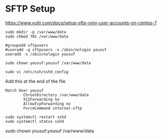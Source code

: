 # SFTP Setup

https://www.vultr.com/docs/setup-sftp-only-user-accounts-on-centos-7

```
sudo mkdir -p /var/www/data
sudo chmod 701 /var/www/data

#groupadd sftpusers
#useradd -g sftpusers -s /sbin/nologin yousuf
useradd -s /sbin/nologin yousuf

sudo chown yousuf:yousuf /var/www/data
```

```
sudo vi /etc/ssh/sshd_config
```
Add this at the end of the file
```
Match User yousuf
        ChrootDirectory /var/www/data
        X11Forwarding no
        AllowTcpForwarding no
        ForceCommand internal-sftp
```
```
sudo systemctl restart sshd
sudo systemctl status sshd
```

sudo chown yousuf:yousuf /var/www/data